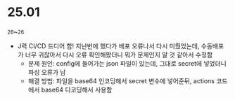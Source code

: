 # 25.01

`20`~`26`
- J력 CI/CD 드디어 함! 지난번에 했다가 배포 오류나서 다시 미뤘었는데, 수동배포가 너무 귀찮아서 다시 오류 확인해봤더니 뭐가 문제인지 알 것 같아서 수정함
    - 문제 원인: config에 들어가는 json 파일이 있는데, 그대로 secret에 넣었더니 파싱 오류가 남
    - 해결 방법: 파일을 base64 인코딩해서 secret 변수에 넣어준뒤, actions 코드에서 base64 디코딩해서 사용함